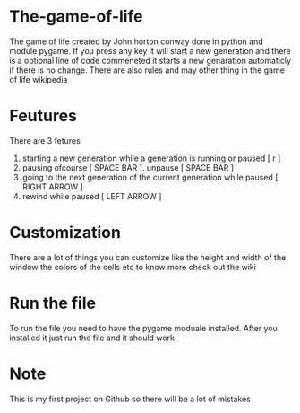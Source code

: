 # The-game-of-life
The game of life created by John horton conway done in python and module pygame. If you press any key it will start a new generation and there is a optional line of code commeneted it starts a new genaration automaticly if there is no change. There are also rules and may other thing in the game of life wikipedia

# Feutures
There are 3 fetures
1) starting a new generation while a generation is running or paused [ r ]
2) pausing ofcourse [ SPACE BAR ]. unpause [ SPACE BAR ] 
3) going to the next generation of the current generation while paused [ RIGHT ARROW ]
4) rewind while paused [ LEFT ARROW ]

# Customization
There are a lot of things you can customize like the height and width of the window the colors of the cells etc to know more check out the wiki

# Run the file
To run the file you need to have the pygame moduale installed. After you installed it just run the file and it should work 

# Note 
This is my first project on Github so there will be a lot of mistakes 

